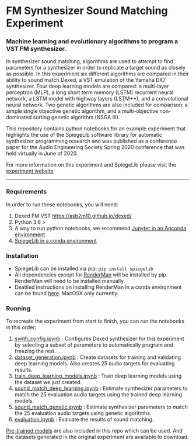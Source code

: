 # FM Synthesizer Sound Matching Experiment

### Machine learning and evolutionary algorithms to program a VST FM synthesizer.

In synthesizer sound matching, algorithms are used to attempt to find parameters for a synthesizer in order to replicate a target sound as closely as possible. In this experiment six different algorithms are compared in their ability to sound match Dexed, a VST emulation of the Yamaha DX7 synthesizer. Four deep learning models are compared: a multi-layer perceptron (MLP), a long short term memory (LSTM) recurrent neural network, a LSTM model with highway layers (LSTM++), and a convolutional neural network. Two genetic algorithms are also included for comparison: a simple single objective genetic algorithm, and a multi-objective non-dominated sorting genetic algorithm (NSGA III). 

This repository contains python notebooks for an example experiment that highlights the use of the SpiegeLib software library for automatic synthesizer programming research and was published as a conference paper for the Audio Engineering Society Spring 2020 conference that was held virtually in June of 2020.

For more information on this experiment and SpiegeLib please visit the [experiment website](https://spiegelib.github.io/spiegelib/examples/fm_sound_match.html)

---

### Requirements

In order to run these notebooks, you will need:

1. Dexed FM VST https://asb2m10.github.io/dexed/
2. Python 3.6 > 
3. A way to run python notebooks, we recommend [Jupyter in an Anconda environment](https://jupyter.readthedocs.io/en/latest/install.html)
4. [SpiegeLib in a conda environment](https://spiegelib.github.io/spiegelib/getting_started/installation.html)

### Installation

* SpiegeLib can be installed via pip: `pip install spiegelib`
* All dependencies except for [RenderMan](https://github.com/fedden/RenderMan) will be installed by pip. RenderMan will need to be installed manually.
* Deatiled instructions on installing RenderMan in a conda environment can be found [here](https://spiegelib.github.io/spiegelib/getting_started/installation.html#installing-renderman-in-an-anaconda-environment). MacOSX only currently.

### Running

To recreate the experiment from start to finish, you can run the notebooks in this order:

1. [synth_config.ipynb](../master/synth_config.ipynb) : Configures Dexed synthesizer for this experiment by selecting a subset of parameters to automatically program and freezing the rest.
2. [dataset_generation.ipynb](../master/dataset_generation.ipynb) : Create datasets for training and validating deep learning models. Also creates 25 audio targets for evaluating results.
3. [train_deep_learning_models.ipynb](../master/train_deep_learning_models.ipynb) : Train deep learning models using the dataset we just created. 
4. [sound_match_deep_learning.ipynb](../master/sound_match_deep_learning.ipynb) : Estimate synthesizer parameters to match the 25 evaluation audio targets using the trained deep learning models.
5. [sound_match_genetic.ipynb](../master/sound_match_genetic.ipynb) : Estimate synthesizer parameters to match the 25 evaluation audio targets using genetic algoritmhs.
6. [evaluation.ipynb](../master/evaluation.ipynb) : Evaluate the results of sound matching. 

[Pre-trained models](../master/saved_models) are also included in this repo which can be used. And the datasets generated in the original experiment are available to download. 

